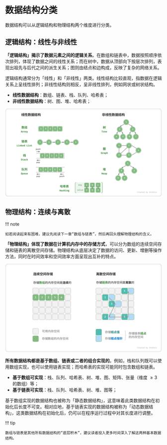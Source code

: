 # 数据结构分类

数据结构可以从逻辑结构和物理结构两个维度进行分类。

## 逻辑结构：线性与非线性

**「逻辑结构」揭示了数据元素之间的逻辑关系**。在数组和链表中，数据按照顺序依次排列，体现了数据之间的线性关系；而在树中，数据从顶部向下按层次排列，表现出祖先与后代之间的派生关系；图则由结点和边构成，反映了复杂的网络关系。

逻辑结构通常分为「线性」和「非线性」两类。线性结构比较直观，指数据在逻辑关系上呈线性排列；非线性结构则相反，呈非线性排列，例如网状或树状结构。

- **线性数据结构**：数组、链表、栈、队列、哈希表；
- **非线性数据结构**：树、图、堆、哈希表；

![线性与非线性数据结构](classification_of_data_structure.assets/classification_logic_structure.png)

## 物理结构：连续与离散

!!! note

    如若阅读起来有困难，建议先阅读下一章“数组与链表”，然后再回头理解物理结构的含义。

**「物理结构」体现了数据在计算机内存中的存储方式**，可以分为数组的连续空间存储和链表的离散空间存储。物理结构从底层决定了数据的访问、更新、增删等操作方法，同时在时间效率和空间效率方面呈现出互补的特点。

![连续空间存储与离散空间存储](classification_of_data_structure.assets/classification_phisical_structure.png)

**所有数据结构都是基于数组、链表或二者的组合实现的**。例如，栈和队列既可以使用数组实现，也可以使用链表实现；而哈希表的实现可能同时包含数组和链表。

- **基于数组可实现**：栈、队列、哈希表、树、堆、图、矩阵、张量（维度 $\geq 3$ 的数组）等；
- **基于链表可实现**：栈、队列、哈希表、树、堆、图等；

基于数组实现的数据结构也被称为「静态数据结构」，这意味着此类数据结构在初始化后长度不可变。相对应地，基于链表实现的数据结构被称为「动态数据结构」，这类数据结构在初始化后，仍可以在程序运行过程中对其长度进行调整。

!!! tip

    数组与链表是其他所有数据结构的“底层积木”，建议读者投入更多时间深入了解这两种基本数据结构。
